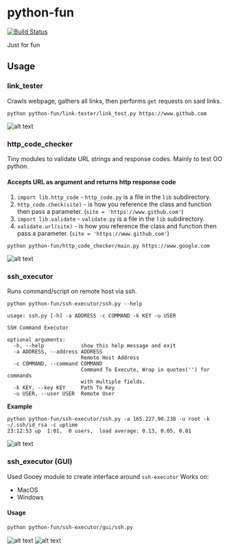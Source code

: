 # python-fun
[![Build Status](https://travis-ci.org/circa10a/python-fun.svg?branch=master)](https://travis-ci.org/circa10a/python-fun)

Just for fun

## Usage

### link_tester
Crawls webpage, gathers all links, then performs `get` requests on said links.

```
python python-fun/link-tester/link_test.py https://www.github.com
```
![alt text](https://i.imgur.com/210IEMg.png)

### http_code_checker
Tiny modules to validate URL strings and response codes. 
Mainly to test OO python.
#### Accepts URL as argument and returns http response code

1. `import lib.http_code` - `http_code.py` is a file in the `lib` subdirectory.
2. `http_code.check(site)` - is how you reference the class and function then pass a parameter. (`site = 'https://www.github.com'`)
3. `import lib.validate` - `validate.py` is a file in the `lib` subdirectory.
4. `validate.url(site)` - is how you reference the class and function then pass a parameter. (`site = 'https://www.github.com'`)

```
python python-fun/http_code_checker/main.py https://www.google.com
```
![alt text](https://i.imgur.com/IGV5Fgt.png)

### ssh_executor
Runs command/script on remote host via ssh.

```
python python-fun/ssh-executor/ssh.py --help

usage: ssh.py [-h] -a ADDRESS -c COMMAND -k KEY -u USER

SSH Command Executor

optional arguments:
  -h, --help            show this help message and exit
  -a ADDRESS, --address ADDRESS
                        Remote Host Address
  -c COMMAND, --command COMMAND
                        Command To Execute, Wrap in quotes('') for commands
                        with multiple fields.
  -k KEY, --key KEY     Path To Key
  -u USER, --user USER  Remote User
 ```
 **Example**
 ```
 python python-fun/ssh-executor/ssh.py -a 165.227.90.238 -u root -k ~/.ssh/id_rsa -c uptime
 23:12:53 up  1:01,  0 users,  load average: 0.13, 0.05, 0.01
```
![alt text](https://i.imgur.com/Q21fDyH.png)

### ssh_executor (GUI)
Used Gooey module to create interface around `ssh-executor`
Works on:
  - MacOS
  - Windows

#### Usage

```bash
python python-fun/ssh-executor/gui/ssh.py
```

![alt text](https://i.imgur.com/CNUyz2X.jpg)
![alt text](https://i.imgur.com/GrAet3P.jpg)

